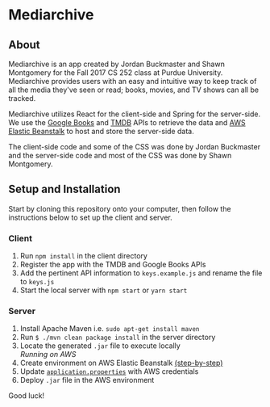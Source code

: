 # Mediarchive

## About
Mediarchive is an app created by Jordan Buckmaster and Shawn Montgomery for the Fall 2017 CS 252 class at Purdue University. Mediarchive provides users with an easy and intuitive way to keep track of all the media they've seen or read; books, movies, and TV shows can all be tracked. 

Mediarchive utilizes React for the client-side and Spring for the server-side. We use the [Google Books](https://developers.google.com/books/) and [TMDB](https://www.themoviedb.org/documentation/api/) APIs to retrieve the data and 
[AWS Elastic Beanstalk](https://aws.amazon.com/elasticbeanstalk) to host and store the server-side data.

The client-side code and some of the CSS was done by Jordan Buckmaster and the server-side code and most of the CSS was done by Shawn Montgomery.

## Setup and Installation
Start by cloning this repository onto your computer, then follow the instructions below to set up the client and server.

### Client
1. Run `npm install` in the client directory
2. Register the app with the TMDB and Google Books APIs
3. Add the pertinent API information to `keys.example.js` and rename the file to `keys.js`
4. Start the local server with `npm start` or `yarn start`
### Server
1. Install Apache Maven i.e. `sudo apt-get install maven`
2. Run `$ ./mvn clean package install` in the server directory
3. Locate the generated `.jar` file to execute locally  
  _Running on AWS_  
  1. Create environment on AWS Elastic Beanstalk [(step-by-step)](https://aws.amazon.com/blogs/devops/deploying-a-spring-boot-application-on-aws-using-aws-elastic-beanstalk/)
  2. Update [`application.properties`](../mediarchive/server/src/main/resources/application.properties) with AWS credentials  
  3. Deploy `.jar` file in the AWS environment

Good luck!
